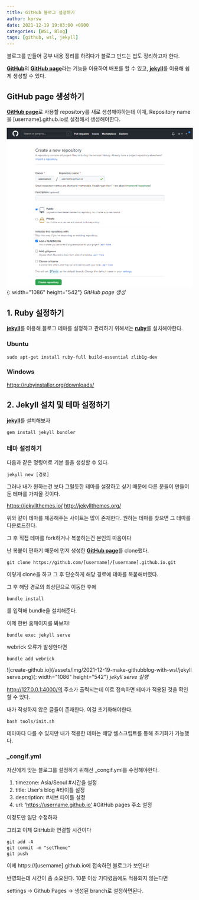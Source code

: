 ```yaml
---
title: GitHub 블로그 설정하기
author: korsw
date: 2021-12-19 19:03:00 +0900
categories: [WSL, Blog]
tags: [github, wsl, jekyll]
---
```



블로그를 만들어 공부 내용 정리를 하려다가 블로그 만드는 법도 정리하고자 한다.

[**GitHub**][GitHub]의 [**GitHub page**][GitHub page]라는 기능을 이용하여 배포를 할 수 있고, [**jekyll**][jekyll]를 이용해 쉽게 생성할 수 있다.

## GitHub page 생성하기

[**GitHub page**][GitHub page]로 사용할 repository를 새로 생성해야하는데 이때, Repository name을 [username].github.io로 설정해서 생성해야한다.

![create-github.io](/assets/img/2021-12-19-make-githubblog-with-wsl/create-github.io.png){: width="1086" height="542"}
_GitHub page 생성_

## 1. Ruby 설정하기
[**jekyll**][jekyll]를 이용해 블로그 테마를 설정하고 관리하기 위해서는 [**ruby**][ruby]를 설치해야한다.

### Ubuntu
```ubuntu
sudo apt-get install ruby-full build-essential zlib1g-dev
```

### Windows

<https://rubyinstaller.org/downloads/>

## 2. Jekyll 설치 및 테마 설정하기

[**jekyll**][jekyll]를 설치해보자

```공용
gem install jekyll bundler
```

### 테마 설정하기

다음과 같은 명령어로 기본 틀을 생성할 수 있다.

```?
jekyll new [경로]
```

그러나 내가 원하는건 보다 그럴듯한 테마를 설장하고 싶기 때문에 다른 분들이 만들어둔 테마를 가져올 것이다.


<https://jekyllthemes.io/>
<http://jekyllthemes.org/>
 
위와 같이 테마를 제공해주는 사이트는 많이 존재한다. 원하는 테마를 찾으면 그 테마를 다운로드한다.

그 후 직접 테마를 fork하거나 복붙하는건 본인의 마음이다

난 복붙이 편하기 때문에 먼저 생성한 [**GitHub page**][GitHub page]를 clone했다.

```?
git clone https://github.com/[username]/[username].github.io.git
```
이렇게 clone을 하고 그 후 단순하게 해당 경로에 테마를 복붙해버렸다.

그 후 해당 경로의 최상단으로 이동한 후에

```?
bundle install
```
를 입력해 bundle을 설치해준다.

이제 한번 홈페이지를 봐보자!

```?
bundle exec jekyll serve
```

webrick 오류가 발생한다면

```?
bundle add webrick
```

![create-github.io](/assets/img/2021-12-19-make-githubblog-with-wsl/jekyll serve.png){: width="1086" height="542"}
_jekyll serve 실행_

http://127.0.0.1:4000/의 주소가 출력되는데 이로 접속하면 테마가 적용된 것을 확인할 수 있다.

내가 작성하지 않은 글들이 존재한다. 이걸 초기화해야한다.

```?
bash tools/init.sh
```

테마마다 다를 수 있지만 내가 적용한 테마는 해당 쉘스크립트를 통해 초기화가 가능했다.


###  _congif.yml
자신에게 맞는 블로그를 설정하기 위해선  _congif.yml를 수정해야한다.

1. timezone: Asia/Seoul 	#시간을 설정
2. title: User’s blog		#타이틀 설정
3. description: 		#서브 타이틀 설정
4. url: ‘https://username.github.io’	#GitHub pages 주소 설정

이정도만 일단 수정하자

그리고 이제 GitHub와 연결할 시간이다

```?
git add -A
git commit -m "setTheme"
git push
```

이제 https://[username].github.io에 접속하면 블로그가 보인다!

반영되는데 시간이 좀 소요된다. 10분 이상 기다렸음에도 적용되지 않는다면

settings -> Github Pages -> 생성된 branch로 설정하면된다.

[GitHub]: https://github.com/
[GitHub page]: https://pages.github.com/
[jekyll]: https://jekyllrb.com/
[ruby]: https://rubyinstaller.org/